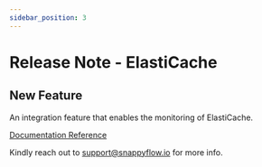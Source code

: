 ```yaml
---
sidebar_position: 3 
---
```

# Release Note - ElastiCache
## New Feature

An integration feature that enables the monitoring of ElastiCache.

[Documentation Reference](//docs/Integrations/elb/elasticache)

Kindly reach out to [support@snappyflow.io](mailto:support@snappyflow.io) for more info.

